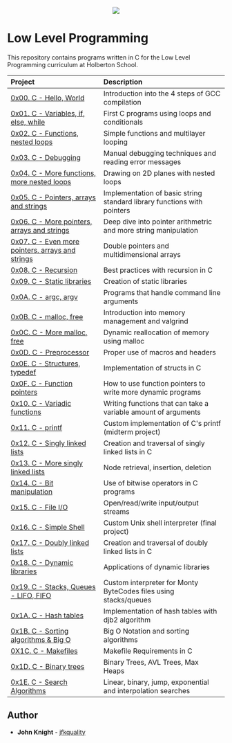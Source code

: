 <p align="center">
  <img src="http://www.holbertonschool.com/holberton-logo.png">
</p>

# Low Level Programming

This repository contains programs written in C for the Low Level Programming curriculum at Holberton School.

| Project | Description |
| :--- | :--- |
| [0x00. C - Hello, World](./0x00-hello_world) | Introduction into the 4 steps of GCC compilation |
| [0x01. C - Variables, if, else, while](./0x01-variables_if_else_while) | First C programs using loops and conditionals |
| [0x02. C - Functions, nested loops](./0x02-functions_nested_loops) | Simple functions and multilayer looping |
| [0x03. C - Debugging](./0x03-debugging) | Manual debugging techniques and reading error messages |
| [0x04. C - More functions, more nested loops](./0x04-more_functions_nested_loops) | Drawing on 2D planes with nested loops |
| [0x05. C - Pointers, arrays and strings](./0x05-pointers_arrays_strings) | Implementation of basic string standard library functions with pointers |
| [0x06. C - More pointers, arrays and strings](./0x06-pointers_arrays_strings) | Deep dive into pointer arithmetric and more string manipulation |
| [0x07. C - Even more pointers, arrays and strings](./0x07-pointers_arrays_strings) | Double pointers and multidimensional arrays |
| [0x08. C - Recursion](./0x08-recursion) | Best practices with recursion in C |
| [0x09. C - Static libraries](./0x09-static_libraries) | Creation of static libraries |
| [0x0A. C - argc, argv](./0x0A-argc_argv) | Programs that handle command line arguments |
| [0x0B. C - malloc, free](./0x0B-malloc_free) | Introduction into memory management and valgrind |
| [0x0C. C - More malloc, free](./0x0C-more_malloc_free) | Dynamic reallocation of memory using malloc |
| [0x0D. C - Preprocessor](./0x0D-preprocessor) | Proper use of macros and headers |
| [0x0E. C - Structures, typedef](./0x0E-structures_typedef) | Implementation of structs in C |
| [0x0F. C - Function pointers](./0x0F-function_pointers) | How to use function pointers to write more dynamic programs |
| [0x10. C - Variadic functions](./0x10-variadic_functions) | Writing functions that can take a variable amount of arguments |
| [0x11. C - printf](https://github.com/garethbrickman/printf) | Custom implementation of C's printf (midterm project) |
| [0x12. C - Singly linked lists](./0x12-singly_linked_lists) | Creation and traversal of singly linked lists in C |
| [0x13. C - More singly linked lists](./0x13-more_singly_linked_lists) | Node retrieval, insertion, deletion |
| [0x14. C - Bit manipulation](./0x14-bit_manipulation) | Use of bitwise operators in C programs |
| [0x15. C - File I/O](./0x15-file_io) | Open/read/write input/output streams |
| [0x16. C - Simple Shell](https://github.com/garethbrickman/simple_shell) | Custom Unix shell interpreter (final project) |
| [0x17. C - Doubly linked lists](./0x17-doubly_linked_lists) | Creation and traversal of doubly linked lists in C |
| [0x18. C - Dynamic libraries](./0x18-dynamic_libraries) | Applications of dynamic libraries |
| [0x19. C - Stacks, Queues - LIFO, FIFO](https://github.com/garethbrickman/monty) | Custom interpreter for Monty ByteCodes files using stacks/queues |
| [0x1A. C - Hash tables](./0x1A-hash_tables) | Implementation of hash tables with djb2 algorithm |
| [0x1B. C - Sorting algorithms & Big O](./0x1B-sorting_algorithms) | Big O Notation and sorting algorithms |
| [0X1C. C - Makefiles](./0x1C-makefiles) | Makefile Requirements in C |
| [0x1D. C - Binary trees](https://github.com/tuvo1106/0x1D-binary_trees) | Binary Trees, AVL Trees, Max Heaps |
| [0x1E. C - Search Algorithms](./0x1E-search_algorithms) | Linear, binary, jump, exponential and interpolation searches |

## Author

- **John Knight** - [jfkquality](https:///github.com/jfkquality)
